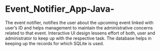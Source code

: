 # Event_Notifier_App-Java-
The event notifier, notifies the user about the upcoming event linked with user’s ID and helps management to maintain the administrative concerns related to that event. Interactive UI design lessens effort of both, user and administrator to keep up with the respective task. The database helps in keeping up the records for which SQLite is used.
